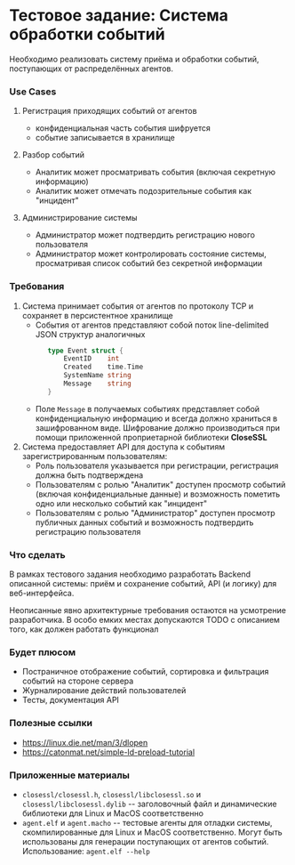 # Тестовое задание: Система обработки событий
Необходимо реализовать систему приёма и обработки событий, поступающих от распределённых агентов.
     
### Use Cases
1. Регистрация приходящих событий от агентов
   - конфиденциальная часть события шифруется
   - событие записывается в хранилище

2. Разбор событий
   - Аналитик может просматривать события (включая секретную информацию)
   - Аналитик может отмечать подозрительные события как "инцидент"
   
3. Администрирование системы
   - Администратор может подтвердить регистрацию нового пользователя
   - Администратор может контролировать состояние системы, просматривая список событий без секретной информации 
   
   
### Требования 
1. Система принимает события от агентов по протоколу TCP и сохраняет в персистентное хранилище
   - События от агентов представляют собой поток line-delimited JSON структур аналогичных
     ```go
        type Event struct {
        	EventID    int
        	Created    time.Time
        	SystemName string
        	Message    string
        }
     ```
   - Поле `Message` в получаемых событиях представляет собой конфиденциальную информацию и всегда должно
     храниться в зашифрованном виде. Шифрование должно производиться при помощи приложенной проприетарной
     библиотеки **CloseSSL**
2. Система предоставляет API для доступа к событиям зарегистрированным пользователям:
   - Роль пользователя указывается при регистрации, регистрация должна быть подтверждена
   - Пользователям с ролью "Аналитик" доступен просмотр событий (включая конфиденциальные данные)
     и возможность пометить  одно или несколько событий как "инцидент"
   - Пользователям с ролью "Администратор" доступен просмотр публичных данных событий и возможность
     подтвердить регистрацию пользователя
   
  
### Что сделать

В рамках тестового задания необходимо разработать Backend описанной системы: 
приём и сохранение событий, API (и логику) для веб-интерфейса. 

Неописанные явно архитектурные требования остаются на усмотрение разработчика.
В особо емких местах допускаются TODO с описанием того, как должен работать функционал

### Будет плюсом
- Постраничное отображение событий, сортировка и фильтрация событий на стороне сервера
- Журналирование действий пользователей 
- Тесты, документация API

### Полезные ссылки
- https://linux.die.net/man/3/dlopen
- https://catonmat.net/simple-ld-preload-tutorial

### Приложенные материалы
- `closessl/closessl.h`, `closessl/libclosessl.so` и `closessl/libclosessl.dylib` -- заголовочный
   файл и динамические библиотеки для Linux и MacOS соответственно
- `agent.elf` и `agent.macho` -- тестовые агенты для отладки системы, скомпилированные для 
   Linux и MacOS соответственно. Могут быть использованы для генерации поступающих от агентов
   событий. Использование: `agent.elf --help`